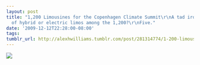 ```yaml
---
layout: post
title: "1,200 Limousines for the Copenhagen Climate Summit\r\nA tad ironic. The number
  of hybrid or electric limos among the 1,200?\r\nFive."
date: '2009-12-12T22:28:00-08:00'
tags: 
tumblr_url: http://alexhwilliams.tumblr.com/post/281314774/1-200-limousines-for-the-copenhagen-climate
---
```

<img src="http://24.media.tumblr.com/tumblr_kukvcbzlQ91qz5a5ao1_500.jpg"/>
